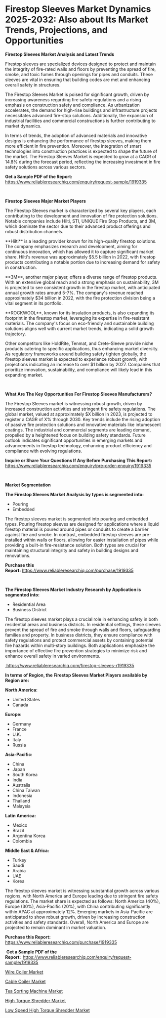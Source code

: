 <p><h1>Firestop Sleeves Market Dynamics 2025-2032: Also about Its Market Trends, Projections, and Opportunities</h1></p><p><strong>Firestop Sleeves Market Analysis and Latest Trends</strong></p>
<p><p>Firestop sleeves are specialized devices designed to protect and maintain the integrity of fire-rated walls and floors by preventing the spread of fire, smoke, and toxic fumes through openings for pipes and conduits. These sleeves are vital in ensuring that building codes are met and enhancing overall safety in structures. </p><p>The Firestop Sleeves Market is poised for significant growth, driven by increasing awareness regarding fire safety regulations and a rising emphasis on construction safety and compliance. As urbanization accelerates, the demand for high-rise buildings and infrastructure projects necessitates advanced fire-stop solutions. Additionally, the expansion of industrial facilities and commercial constructions is further contributing to market dynamics.</p><p>In terms of trends, the adoption of advanced materials and innovative designs is enhancing the performance of firestop sleeves, making them more efficient in fire prevention. Moreover, the integration of smart technologies into construction practices is expected to shape the future of the market. The Firestop Sleeves Market is expected to grow at a CAGR of 14.8% during the forecast period, reflecting the increasing investment in fire safety solutions across various sectors.</p></p>
<p><strong>Get a Sample PDF of the Report:&nbsp;</strong> <a href="https://www.reliableresearchiq.com/enquiry/request-sample/1919335?utm_campaign=1088&utm_medium=2&utm_source=Github&utm_content=ia&utm_term=20022025&utm_id=firestop-sleeves">https://www.reliableresearchiq.com/enquiry/request-sample/1919335</a></p>
<p>&nbsp;</p>
<p><strong>Firestop Sleeves Major Market Players</strong></p>
<p><p>The Firestop Sleeves market is characterized by several key players, each contributing to the development and innovation of fire protection solutions. Notable companies include Hilti, STI, UNIQUE Fire Stop Products, and 3M, which dominate the sector due to their advanced product offerings and robust distribution channels.</p><p>**Hilti** is a leading provider known for its high-quality firestop solutions. The company emphasizes research and development, aiming for continuous innovation, which has allowed it to capture significant market share. Hilti's revenue was approximately $5.5 billion in 2022, with firestop products contributing a notable portion due to increasing demand for safety in construction.</p><p>**3M**, another major player, offers a diverse range of firestop products. With an extensive global reach and a strong emphasis on sustainability, 3M is projected to see consistent growth in the firestop market, with anticipated annual growth rates around 5-7%. The company's revenue reached approximately $34 billion in 2022, with the fire protection division being a vital segment in its portfolio.</p><p>**ROCKWOOL**, known for its insulation products, is also expanding its footprint in the firestop market, leveraging its expertise in fire-resistant materials. The company's focus on eco-friendly and sustainable building solutions aligns well with current market trends, indicating a solid growth trajectory.</p><p>Other competitors like HoldRite, Tenmat, and Crete-Sleeve provide niche products catering to specific applications, thus enhancing market diversity. As regulatory frameworks around building safety tighten globally, the firestop sleeves market is expected to experience robust growth, with projections indicating an increase to over $1 billion by 2027. Companies that prioritize innovation, sustainability, and compliance will likely lead in this expanding market.</p></p>
<p>&nbsp;</p>
<p><strong>What Are The Key Opportunities For Firestop Sleeves Manufacturers?</strong></p>
<p><p>The Firestop Sleeves market is witnessing robust growth, driven by increased construction activities and stringent fire safety regulations. The global market, valued at approximately $X billion in 2023, is projected to register a CAGR of X% through 2030. Key trends include the rising adoption of passive fire protection solutions and innovative materials like intumescent coatings. The industrial and commercial segments are leading demand, propelled by a heightened focus on building safety standards. Future outlook indicates significant opportunities in emerging markets and advancements in firestop technology, enhancing product efficiency and compliance with evolving regulations.</p></p>
<p><strong>Inquire or Share Your Questions If Any Before Purchasing This Report:</strong> <a href="https://www.reliableresearchiq.com/enquiry/pre-order-enquiry/1919335?utm_campaign=1088&utm_medium=2&utm_source=Github&utm_content=ia&utm_term=20022025&utm_id=firestop-sleeves">https://www.reliableresearchiq.com/enquiry/pre-order-enquiry/1919335</a></p>
<p>&nbsp;</p>
<p><strong>Market Segmentation</strong></p>
<p><strong>The Firestop Sleeves Market Analysis by types is segmented into:</strong></p>
<p><ul><li>Pouring</li><li>Embedded</li></ul></p>
<p><p>The firestop sleeves market is segmented into pouring and embedded types. Pouring firestop sleeves are designed for applications where a liquid firestop material is poured around pipes or conduits to create a barrier against fire and smoke. In contrast, embedded firestop sleeves are pre-installed within walls or floors, allowing for easier installation of pipes while providing a built-in fire-resistance solution. Both types are crucial for maintaining structural integrity and safety in building designs and renovations.</p></p>
<p><strong>Purchase this Report:&nbsp;</strong><a href="https://www.reliableresearchiq.com/purchase/1919335?utm_campaign=1088&utm_medium=2&utm_source=Github&utm_content=ia&utm_term=20022025&utm_id=firestop-sleeves">https://www.reliableresearchiq.com/purchase/1919335</a></p>
<p>&nbsp;</p>
<p><strong>The Firestop Sleeves Market Industry Research by Application is segmented into:</strong></p>
<p><ul><li>Residential Area</li><li>Business District</li></ul></p>
<p><p>The firestop sleeves market plays a crucial role in enhancing safety in both residential areas and business districts. In residential settings, these sleeves prevent the spread of fire and smoke through walls and floors, safeguarding families and property. In business districts, they ensure compliance with safety regulations and protect commercial assets by containing potential fire hazards within multi-story buildings. Both applications emphasize the importance of effective fire prevention strategies to minimize risk and enhance overall safety in varied environments.</p></p>
<p><a href="https://www.reliableresearchiq.com/firestop-sleeves-r1919335?utm_campaign=1088&utm_medium=2&utm_source=Github&utm_content=ia&utm_term=20022025&utm_id=firestop-sleeves">&nbsp;https://www.reliableresearchiq.com/firestop-sleeves-r1919335</a></p>
<p><strong>In terms of Region, the Firestop Sleeves Market Players available by Region are:</strong></p>
<p>
    <p> <strong> North America: </strong>
        <ul>
            <li>United States</li>
            <li>Canada</li>
        </ul>
        </p> 
    <p> <strong> Europe: </strong>
        <ul>
            <li>Germany</li>
            <li>France</li>
            <li>U.K.</li>
            <li>Italy</li>
            <li>Russia</li>
        </ul>
        </p> 
    <p> <strong> Asia-Pacific: </strong>
        <ul>
            <li>China</li>
            <li>Japan</li>
            <li>South Korea</li>
            <li>India</li>
            <li>Australia</li>
            <li>China Taiwan</li>
            <li>Indonesia</li>
            <li>Thailand</li>
            <li>Malaysia</li>
        </ul>
        </p> 
    <p> <strong> Latin America: </strong>
        <ul>
            <li>Mexico</li>
            <li>Brazil</li>
            <li>Argentina Korea</li>
            <li>Colombia</li>
        </ul>
        </p> 
    <p> <strong> Middle East & Africa: </strong>
        <ul>
            <li>Turkey</li>
            <li>Saudi</li>
            <li>Arabia</li>
            <li>UAE</li>
            <li>Korea</li>
        </ul>
    </p>
    </p>
<p><p>The firestop sleeves market is witnessing substantial growth across various regions, with North America and Europe leading due to stringent fire safety regulations. The market share is expected as follows: North America (40%), Europe (30%), Asia-Pacific (20%), with China contributing significantly within APAC at approximately 12%. Emerging markets in Asia-Pacific are anticipated to show robust growth, driven by increasing construction activities and safety standards. Overall, North America and Europe are projected to remain dominant in market valuation.</p></p>
<p><strong>Purchase this Report: </strong><a href="https://www.reliableresearchiq.com/purchase/1919335?utm_campaign=1088&utm_medium=2&utm_source=Github&utm_content=ia&utm_term=20022025&utm_id=firestop-sleeves">https://www.reliableresearchiq.com/purchase/1919335</a></p>
<p>&nbsp;<strong>Get a Sample PDF of the Report:&nbsp;&nbsp;</strong><a href="https://www.reliableresearchiq.com/enquiry/request-sample/1919335?utm_campaign=1088&utm_medium=2&utm_source=Github&utm_content=ia&utm_term=20022025&utm_id=firestop-sleeves">https://www.reliableresearchiq.com/enquiry/request-sample/1919335</a></p>
<p><strong></strong></p>
<p><p><a href="https://github.com/yarnsstaret1/Market-Research-Report-List-1/blob/main/wire-coiler-market.md?utm_campaign=1088&utm_medium=2&utm_source=Github&utm_content=ia&utm_term=20022025&utm_id=firestop-sleeves">Wire Coiler Market</a></p><p><a href="https://github.com/eymermanda0p/Market-Research-Report-List-1/blob/main/cable-coiler-market.md?utm_campaign=1088&utm_medium=2&utm_source=Github&utm_content=ia&utm_term=20022025&utm_id=firestop-sleeves">Cable Coiler Market</a></p><p><a href="https://github.com/sirayedantte/Market-Research-Report-List-1/blob/main/tea-sorting-machine-market.md?utm_campaign=1088&utm_medium=2&utm_source=Github&utm_content=ia&utm_term=20022025&utm_id=firestop-sleeves">Tea Sorting Machine Market</a></p><p><a href="https://github.com/herakterroem/Market-Research-Report-List-1/blob/main/high-torque-shredder-market.md?utm_campaign=1088&utm_medium=2&utm_source=Github&utm_content=ia&utm_term=20022025&utm_id=firestop-sleeves">High Torque Shredder Market</a></p><p><a href="https://github.com/debowflaggqw/Market-Research-Report-List-1/blob/main/low-speed-high-torque-shredder-market.md?utm_campaign=1088&utm_medium=2&utm_source=Github&utm_content=ia&utm_term=20022025&utm_id=firestop-sleeves">Low Speed High Torque Shredder Market</a></p></p>